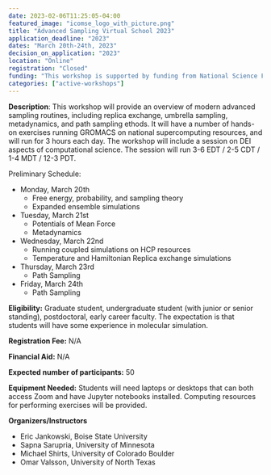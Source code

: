 ```yaml
---
date: 2023-02-06T11:25:05-04:00
featured_image: "icomse_logo_with_picture.png"
title: "Advanced Sampling Virtual School 2023"
application_deadline: "2023"
dates: "March 20th-24th, 2023"
decision_on_application: "2023"
location: "Online"
registration: "Closed"
funding: "This workshop is supported by funding from National Science Foundation"
categories: ["active-workshops"]
---
```


**Description**: This workshop will provide an overview of modern advanced sampling routines, including replica exchange, umbrella sampling, metadynamics, and path sampling ethods.  It will have a number of hands-on exercises running GROMACS on national supercomputing resources, and will run for 3 hours each day. The workshop will include a session on DEI aspects of computational science. The session will run 3-6 EDT / 2-5 CDT / 1-4 MDT / 12-3 PDT.  

Preliminary Schedule:
- Monday, March 20th
  - Free energy, probability, and sampling theory
  - Expanded ensemble simulations
- Tuesday, March 21st
  - Potentials of Mean Force 
  - Metadynamics 
- Wednesday, March 22nd
  - Running coupled simulations on HCP resources
  - Temperature and Hamiltonian Replica exchange simulations
- Thursday, March 23rd
  - Path Sampling
- Friday, March 24th
  - Path Sampling

**Eligibility:** Graduate student, undergraduate student (with junior or senior standing), postdoctoral, early career faculty. The expectation is that students will have some experience in molecular simulation. 

**Registration Fee:** N/A 

**Financial Aid:** N/A

**Expected number of participants:** 50

**Equipment Needed:** Students will need laptops or desktops that can both access Zoom and have Jupyter notebooks installed.  Computing resources for performing exercises will be provided.

**Organizers/Instructors**
- Eric Jankowski, Boise State University
- Sapna Sarupria, University of Minnesota 
- Michael Shirts, University of Colorado Boulder
- Omar Valsson, University of North Texas
